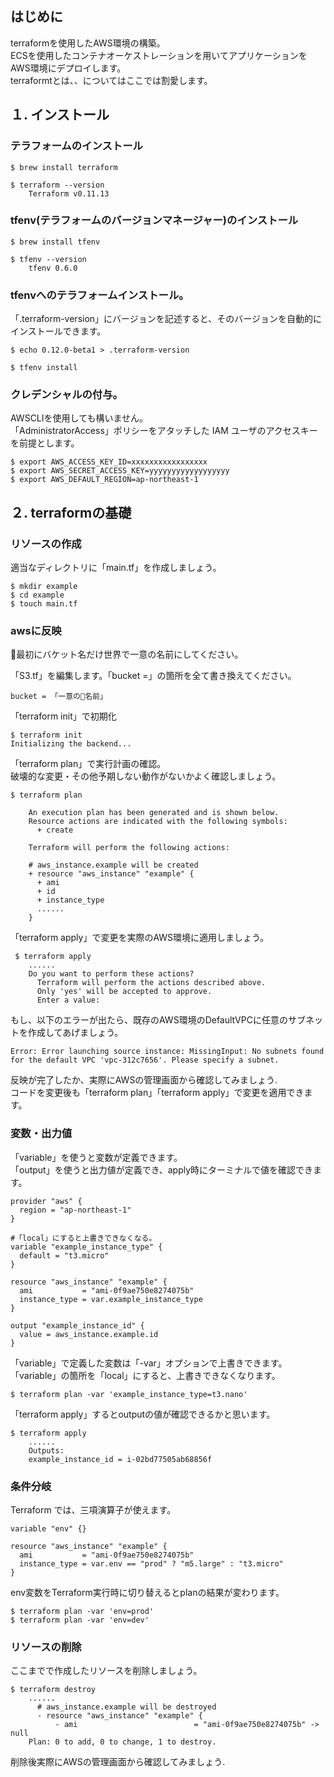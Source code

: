 ## はじめに

terraformを使用したAWS環境の構築。  
ECSを使用したコンテナオーケストレーションを用いてアプリケーションをAWS環境にデプロイします。  
terraformtとは、、についてはここでは割愛します。

## １. インストール

### テラフォームのインストール
```
$ brew install terraform

$ terraform --version
    Terraform v0.11.13
```

### tfenv(テラフォームのバージョンマネージャー)のインストール
```
$ brew install tfenv

$ tfenv --version
    tfenv 0.6.0
```

### tfenvへのテラフォームインストール。  
「.terraform-version」にバージョンを記述すると、そのバージョンを自動的にインストールできます。
```
$ echo 0.12.0-beta1 > .terraform-version

$ tfenv install
```

### クレデンシャルの付与。
AWSCLIを使用しても構いません。  
「AdministratorAccess」ポリシーをアタッチした IAM ユーザのアクセスキーを前提とします。

```
$ export AWS_ACCESS_KEY_ID=xxxxxxxxxxxxxxxxx
$ export AWS_SECRET_ACCESS_KEY=yyyyyyyyyyyyyyyyyy
$ export AWS_DEFAULT_REGION=ap-northeast-1
```

## ２. terraformの基礎

### リソースの作成
適当なディレクトリに「main.tf」を作成しましょう。

```
$ mkdir example
$ cd example
$ touch main.tf
```

### awsに反映

最初にバケット名だけ世界で一意の名前にしてください。  

「S3.tf」を編集します。「bucket =」の箇所を全て書き換えてください。

```
bucket = 「一意の名前」

```

「terraform init」で初期化
```
$ terraform init
Initializing the backend...
```

「terraform plan」で実行計画の確認。  
破壊的な変更・その他予期しない動作がないかよく確認しましょう。
```
$ terraform plan

    An execution plan has been generated and is shown below.
    Resource actions are indicated with the following symbols:
      + create

    Terraform will perform the following actions:
    
    # aws_instance.example will be created
    + resource "aws_instance" "example" {
      + ami
      + id
      + instance_type
      ......
    }
```

「terraform apply」で変更を実際のAWS環境に適用しましょう。
```
 $ terraform apply
    ......
    Do you want to perform these actions?
      Terraform will perform the actions described above.
      Only 'yes' will be accepted to approve.
      Enter a value:
```

もし、以下のエラーが出たら、既存のAWS環境のDefaultVPCに任意のサブネットを作成してあげましょう。
```
Error: Error launching source instance: MissingInput: No subnets found for the default VPC 'vpc-312c7656'. Please specify a subnet.
```

反映が完了したか、実際にAWSの管理画面から確認してみましょう.  
コードを変更後も「terraform plan」「terraform apply」で変更を適用できます。

### 変数・出力値

「variable」を使うと変数が定義できます。  
「output」を使うと出力値が定義でき、apply時にターミナルで値を確認できます。
```
provider "aws" {
  region = "ap-northeast-1"
}

#「local」にすると上書きできなくなる。
variable "example_instance_type" {
  default = "t3.micro"
}

resource "aws_instance" "example" {
  ami           = "ami-0f9ae750e8274075b"
  instance_type = var.example_instance_type
}

output "example_instance_id" {
  value = aws_instance.example.id
}
```

「variable」で定義した変数は「-var」オプションで上書きできます。
「variable」の箇所を「local」にすると、上書きできなくなります。

```
$ terraform plan -var 'example_instance_type=t3.nano'
```

「terraform apply」するとoutputの値が確認できるかと思います。
```
$ terraform apply
    ......
    Outputs:
    example_instance_id = i-02bd77505ab68856f
```

### 条件分岐

Terraform では、三項演算子が使えます。

```
variable "env" {}

resource "aws_instance" "example" {
  ami           = "ami-0f9ae750e8274075b"
  instance_type = var.env == "prod" ? "m5.large" : "t3.micro"
}
```

env変数をTerraform実行時に切り替えるとplanの結果が変わります。
```
$ terraform plan -var 'env=prod'
$ terraform plan -var 'env=dev'
```

### リソースの削除

ここまでで作成したリソースを削除しましょう。  

```
$ terraform destroy
    ......
      # aws_instance.example will be destroyed
      - resource "aws_instance" "example" {
          - ami                          = "ami-0f9ae750e8274075b" -> null
    Plan: 0 to add, 0 to change, 1 to destroy.
```

削除後実際にAWSの管理画面から確認してみましょう.
